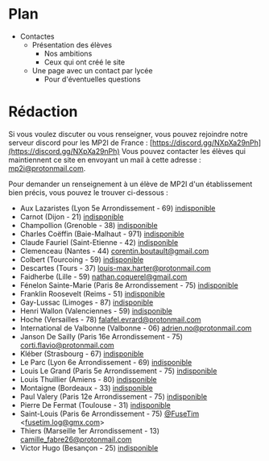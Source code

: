 # Plan
- Contactes
	- Présentation des élèves
		- Nos ambitions
		- Ceux qui ont créé le site
	- Une page avec un contact par lycée
		- Pour d'éventuelles questions

# Rédaction
Si vous voulez discuter ou vous renseigner, vous pouvez rejoindre notre serveur discord pour les MP2I de France : [https://discord.gg/NXpXa29nPh](https://discord.gg/NXpXa29nPh)
Vous pouvez contacter les élèves qui maintiennent ce site en envoyant un mail à cette adresse : [mp2i@protonmail.com](mailto:email@mp2i@protonmail.com).

Pour demander un renseignement à un élève de MP2I d'un établissement bien précis, vous pouvez le trouver ci-dessous :

-  Aux Lazaristes (Lyon 5e Arrondissement - 69) [indisponible](mailto:)
-  Carnot (Dijon - 21) [indisponible](mailto:)
-  Champollion (Grenoble - 38) [indisponible](mailto:)
-  Charles Coëffin (Baie-Malhaut - 971) [indisponible](mailto:)
-  Claude Fauriel (Saint-Etienne - 42) [indisponible](mailto:)
-  Clemenceau (Nantes - 44) [corentin.boutault@gmail.com](mailto:corentin.boutault@gmail.com)
-  Colbert (Tourcoing - 59) [indisponible](mailto:)
-  Descartes (Tours - 37) [louis-max.harter@protonmail.com](mailto:louis-max.harter@protonmail.com)
-  Faidherbe (Lille - 59) [nathan.coquerel@gmail.com](mailto:nathan.coquerel@gmail.com)
-  Fénelon Sainte-Marie (Paris 8e Arrondissement - 75) [indisponible](mailto:)
-  Franklin Roosevelt (Reims - 51) [indisponible](mailto:)
-  Gay-Lussac (Limoges - 87) [indisponible](mailto:)
-  Henri Wallon (Valenciennes - 59) [indisponible](mailto:)
-  Hoche (Versailles - 78) [falafel.evrard@protonmail.com](mailto:falafel.evrard@protonmail.com)
-  International de Valbonne (Valbonne - 06) [adrien.no@protonmail.com](mailto:adrien.no@protonmail.com)
-  Janson De Sailly (Paris 16e Arrondissement - 75) [corti.flavio@protonmail.com](mailto:corti.flavio@protonmail.com)
-  Kléber (Strasbourg - 67) [indisponible](mailto:)
-  Le Parc (Lyon 6e Arrondissement - 69) [indisponible](mailto:)
-  Louis Le Grand (Paris 5e Arrondissement - 75) [indisponible](mailto:)
-  Louis Thuillier (Amiens - 80) [indisponible](mailto:)
-  Montaigne (Bordeaux - 33) [indisponible](mailto:)
-  Paul Valery (Paris 12e Arrondissement - 75) [indisponible](mailto:)
-  Pierre De Fermat (Toulouse - 31) [indisponible](mailto:)
-  Saint-Louis (Paris 6e Arrondissement - 75) [@FuseTim](https://github.com/fusetim) <[fusetim.log@gmx.com](mailto:fusetim.log@gmx.com)>
-  Thiers (Marseille 1er Arrondissement - 13) [camille_fabre26@protonmail.com](mailto:camille_fabre26@protonmail.com)
-  Victor Hugo (Besançon - 25) [indisponible](mailto:)

